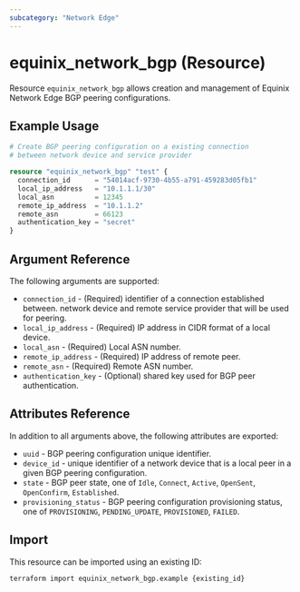 ```yaml
---
subcategory: "Network Edge"
---
```


# equinix_network_bgp (Resource)

Resource `equinix_network_bgp` allows creation and management of Equinix Network Edge BGP peering configurations.

## Example Usage

```terraform
# Create BGP peering configuration on a existing connection
# between network device and service provider

resource "equinix_network_bgp" "test" {
  connection_id      = "54014acf-9730-4b55-a791-459283d05fb1"
  local_ip_address   = "10.1.1.1/30"
  local_asn          = 12345
  remote_ip_address  = "10.1.1.2"
  remote_asn         = 66123
  authentication_key = "secret"
}
```

## Argument Reference

The following arguments are supported:

* `connection_id` - (Required) identifier of a connection established between. network device and remote service provider that will be used for peering.
* `local_ip_address` - (Required) IP address in CIDR format of a local device.
* `local_asn` - (Required) Local ASN number.
* `remote_ip_address` - (Required) IP address of remote peer.
* `remote_asn` - (Required) Remote ASN number.
* `authentication_key` - (Optional) shared key used for BGP peer authentication.

## Attributes Reference

In addition to all arguments above, the following attributes are exported:

* `uuid` - BGP peering configuration unique identifier.
* `device_id` - unique identifier of a network device that is a local peer in a given BGP peering configuration.
* `state` - BGP peer state, one of `Idle`, `Connect`, `Active`, `OpenSent`, `OpenConfirm`, `Established`.
* `provisioning_status` - BGP peering configuration provisioning status, one of `PROVISIONING`, `PENDING_UPDATE`, `PROVISIONED`, `FAILED`.

## Import

This resource can be imported using an existing ID:

```sh
terraform import equinix_network_bgp.example {existing_id}
```
